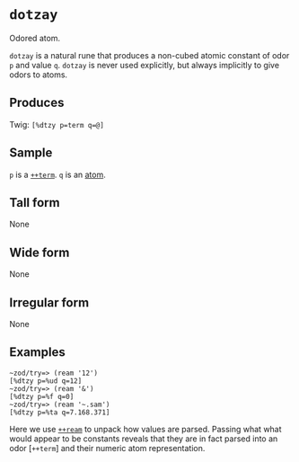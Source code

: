 `dotzay`
========

Odored atom.

`dotzay` is a natural rune that produces a non-cubed atomic constant of
odor `p` and value `q`. `dotzay` is never used explicitly, but always
implicitly to give odors to atoms.

Produces
--------

Twig: `[%dtzy p=term q=@]`

Sample
------

`p` is a [`++term`](). `q` is an [atom]().

Tall form
---------

None

Wide form
---------

None

Irregular form
--------------

None

Examples
--------

    ~zod/try=> (ream '12')
    [%dtzy p=%ud q=12]
    ~zod/try=> (ream '&')
    [%dtzy p=%f q=0]
    ~zod/try=> (ream '~.sam')
    [%dtzy p=%ta q=7.168.371]

Here we use [`++ream`]() to unpack how values are parsed. Passing what
what would appear to be constants reveals that they are in fact parsed
into an odor [`++term`] and their numeric atom representation.
